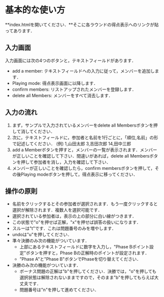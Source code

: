 # 基本的な使い方
**index.htmlを開いてください．**そこに各ラウンドの得点表示へのリンクが貼ってあります．

## 入力画面
入力画面には次の4つのボタンと，テキストフィールドがあります．

- add a member: テキストフィールドへの入力に従って，メンバーを追加します．
- Playing mode: 得点表示画面に以降します．
- confirm members: リストアップされたメンバーを登録します．
- delete all Members: メンバーをすべて消去します．

## 入力の流れ

1. まず，サンプルで入力されているメンバーをdelete all Membersボタンを押して消してください．
2. 次に，テキストフィールドに，参加者と名前を1行ごとに，「順位,名前」の形で記述してください．
    (例)
    1,山田太郎
    3,吉田次郎
    14,田中三郎
3. add a Memberボタンを押すと，メンバーの一覧が表示されます．メンバーが正しいことを確認して下さい．間違いがあれば，delete all Membersボタンを押して参加者を消し，入力を確認して下さい．
4. メンバーが正しいことを確認したら，confirm membersボタンを押して，その後Playing modeボタンを押して，得点表示に移ってください．

## 操作の原則
- 名前をクリックするとその参加者が選択されます．もう一度クリックすると選択が解除されます．複数人を選択可能です．
- 選択されている参加者は，表示の上の部分に白い線がつきます．
- この状態で"o"を押せば正解，"x"を押せば誤答の扱いになります．
- スルーは"t"です．これは問題番号のみを増やします．
- undoは"u"を押してください．
- 準々決勝のみ次の機能がついています．
  - 上部にあるテキストフィールドに数字を入力し，"Phase Bポイント設定"ボタンを押すと，Phase Bの正解時のポイントが設定されます．
  - ”Phase A"と"Phase B"ボタンでPhaseを切り替えてください．
- 決勝のみ次の機能がついています．
  - ボーナス問題の正解は"b"を押してください．決勝では，"o"を押しても選択状態は解除されないままですので，そのまま"b"を押してもらえば大丈夫です．
  - 問題番号は"n"を押して進めてください．
